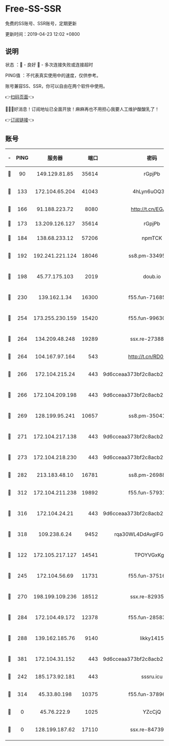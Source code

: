 # Free-SS-SSR

免费的SS账号、SSR账号，定期更新

更新时间：2019-04-23 12:02 +0800

## 说明

状态     ：🙂 - 良好 🙁 - 多次连接失败或连接超时

PING值   ：不代表真实使用中的速度，仅供参考。

账号兼容SS、SSR，你可以自由在两个软件中使用。

👉[扫码页面](https://liesauer.github.io/Free-SS-SSR/)👈

🎉🎉🎉好消息！订阅地址已全面开放！麻麻再也不用担心我要人工维护酸酸乳了！

👉[订阅链接](https://www.liesauer.net/yogurt/subscribe?ACCESS_TOKEN=DAYxR3mMaZAsaqUb)👈

## 账号

|-|PING|服务器|端口|密码|加密方式|区域|
|:----:|:----:|:-----:|-----:|:----:|:----:|:----:|
|🙂|90|149.129.81.85|35614|rGpjPb|rc4-md5|HK|
|🙂|133|172.104.65.204|41043|4hLyn6uOQ3hU|aes-256-cfb|JP|
|🙂|166|91.188.223.72|8080|http://t.cn/EGJIyrl|rc4-md5|RU|
|🙂|173|13.209.126.127|35614|rGpjPb|rc4-md5|KR|
|🙂|184|138.68.233.12|57206|npmTCK|rc4-md5|US|
|🙂|192|192.241.221.124|18046|ss8.pm-33495332|aes-256-cfb|US|
|🙂|198|45.77.175.103|2019|doub.io|aes-128-ctr|SG|
|🙂|230|139.162.1.34|16300|f55.fun-71685076|aes-256-cfb|SG|
|🙂|254|173.255.230.159|15420|f55.fun-99630859|aes-256-cfb|US|
|🙂|264|134.209.48.248|19289|ssx.re-27388997|aes-256-cfb|US|
|🙂|264|104.167.97.164|543|http://t.cn/RD0D7sx|rc4-md5|CA|
|🙂|266|172.104.215.24|443|9d6cceaa373bf2c8acb22e60b6a58be6|aes-256-cfb|US|
|🙂|266|172.104.209.198|443|9d6cceaa373bf2c8acb22e60b6a58be6|aes-256-cfb|US|
|🙂|269|128.199.95.241|10657|ss8.pm-35041128|aes-256-cfb|SG|
|🙂|271|172.104.217.138|443|9d6cceaa373bf2c8acb22e60b6a58be6|aes-256-cfb|US|
|🙂|273|172.104.218.230|443|9d6cceaa373bf2c8acb22e60b6a58be6|aes-256-cfb|US|
|🙂|282|213.183.48.10|16781|ss8.pm-26988503|rc4-md5|RU|
|🙂|312|172.104.211.238|19892|f55.fun-57931164|aes-256-cfb|US|
|🙂|316|172.104.24.21|443|9d6cceaa373bf2c8acb22e60b6a58be6|aes-256-cfb|US|
|🙂|318|109.238.6.24|9452|rqa30WL4DdAvgIFG6Fs3znzTa|aes-256-cfb|FR|
|🙂|122|172.105.217.127|14541|TPOYVGxKglpi|aes-256-cfb|JP|
|🙂|245|172.104.56.69|11731|f55.fun-37516800|aes-256-cfb|SG|
|🙂|270|198.199.109.236|18512|ssx.re-82935450|aes-256-cfb|US|
|🙂|284|172.104.49.172|12378|f55.fun-28583571|aes-256-cfb|SG|
|🙂|288|139.162.185.76|9140|likky1415|aes-256-cfb|DE|
|🙂|381|172.104.31.152|443|9d6cceaa373bf2c8acb22e60b6a58be6|aes-256-cfb|US|
|🙁|242|185.173.92.181|443|sssru.icu|rc4-md5|RU|
|🙁|314|45.33.80.198|10375|f55.fun-37896018|aes-256-cfb|US|
|🙁|0|45.76.222.9|1025|YZcCjQ|rc4-md5|JP|
|🙁|0|128.199.187.62|17110|ssx.re-84739131|aes-256-cfb|SG|
